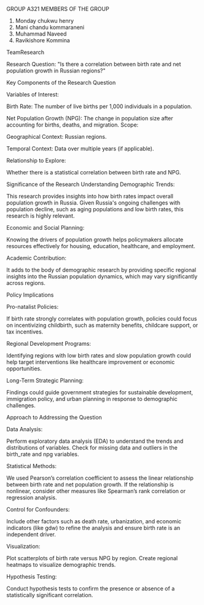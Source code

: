 GROUP A321
MEMBERS OF THE GROUP
1. Monday chukwu henry
2. Mani chandu kommaraneni
3. Muhammad Naveed
4. Ravikishore Kommina

TeamResearch

Research Question: "Is there a correlation between birth rate and net population growth in Russian regions?"

Key Components of the Research Question

Variables of Interest:

Birth Rate: The number of live births per 1,000 individuals in a population.

Net Population Growth (NPG): The change in population size after accounting for births, deaths, and migration.
Scope:

Geographical Context:
Russian regions.

Temporal Context:
Data over multiple years (if applicable).

Relationship to Explore:

Whether there is a statistical correlation between birth rate and NPG.


Significance of the Research
Understanding Demographic Trends:

This research provides insights into how birth rates impact overall population growth in Russia. Given Russia's ongoing challenges with population decline, such as aging populations and low birth rates, this research is highly relevant.

Economic and Social Planning:

Knowing the drivers of population growth helps policymakers allocate resources effectively for housing, education, healthcare, and employment.

Academic Contribution:

It adds to the body of demographic research by providing specific regional insights into the Russian population dynamics, which may vary significantly across regions.

Policy Implications

Pro-natalist Policies:

If birth rate strongly correlates with population growth, policies could focus on incentivizing childbirth, such as maternity benefits, childcare support, or tax incentives.

Regional Development Programs:

Identifying regions with low birth rates and slow population growth could help target interventions like healthcare improvement or economic opportunities.

Long-Term Strategic Planning:

Findings could guide government strategies for sustainable development, immigration policy, and urban planning in response to demographic challenges.

Approach to Addressing the Question

Data Analysis:

Perform exploratory data analysis (EDA) to understand the trends and distributions of variables.
Check for missing data and outliers in the birth_rate and npg variables.

Statistical Methods:

We used Pearson’s correlation coefficient to assess the linear relationship between birth rate and net population growth.
If the relationship is nonlinear, consider other measures like Spearman’s rank correlation or regression analysis.

Control for Confounders:

Include other factors such as death rate, urbanization, and economic indicators (like gdw) to refine the analysis and ensure birth rate is an independent driver.

Visualization:

Plot scatterplots of birth rate versus NPG by region.
Create regional heatmaps to visualize demographic trends.

Hypothesis Testing:

Conduct hypothesis tests to confirm the presence or absence of a statistically significant correlation.